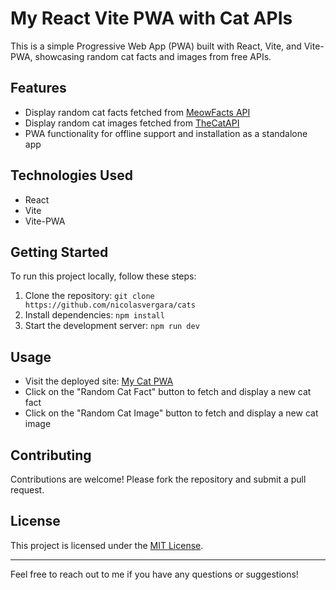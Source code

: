 # My React Vite PWA with Cat APIs

This is a simple Progressive Web App (PWA) built with React, Vite, and Vite-PWA, showcasing random cat facts and images from free APIs.

## Features

- Display random cat facts fetched from [MeowFacts API](https://meowfacts.herokuapp.com/)
- Display random cat images fetched from [TheCatAPI](https://api.thecatapi.com/v1/images/search/)
- PWA functionality for offline support and installation as a standalone app

## Technologies Used

- React
- Vite
- Vite-PWA

## Getting Started

To run this project locally, follow these steps:

1. Clone the repository: `git clone https://github.com/nicolasvergara/cats`
2. Install dependencies: `npm install`
3. Start the development server: `npm run dev`

## Usage

- Visit the deployed site: [My Cat PWA](https://your-deployed-pwa-url.com)
- Click on the "Random Cat Fact" button to fetch and display a new cat fact
- Click on the "Random Cat Image" button to fetch and display a new cat image

## Contributing

Contributions are welcome! Please fork the repository and submit a pull request.

## License

This project is licensed under the [MIT License](LICENSE).

---

Feel free to reach out to me if you have any questions or suggestions!
